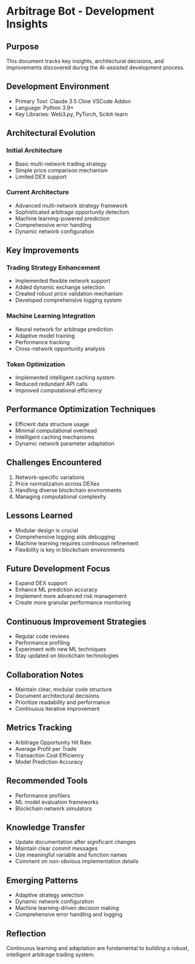 # Arbitrage Bot - Development Insights

## Purpose
This document tracks key insights, architectural decisions, and improvements discovered during the AI-assisted development process.

## Development Environment
- Primary Tool: Claude 3.5 Cline VSCode Addon
- Language: Python 3.9+
- Key Libraries: Web3.py, PyTorch, Scikit-learn

## Architectural Evolution

### Initial Architecture
- Basic multi-network trading strategy
- Simple price comparison mechanism
- Limited DEX support

### Current Architecture
- Advanced multi-network strategy framework
- Sophisticated arbitrage opportunity detection
- Machine learning-powered prediction
- Comprehensive error handling
- Dynamic network configuration

## Key Improvements

### Trading Strategy Enhancement
- Implemented flexible network support
- Added dynamic exchange selection
- Created robust price validation mechanism
- Developed comprehensive logging system

### Machine Learning Integration
- Neural network for arbitrage prediction
- Adaptive model training
- Performance tracking
- Cross-network opportunity analysis

### Token Optimization
- Implemented intelligent caching system
- Reduced redundant API calls
- Improved computational efficiency

## Performance Optimization Techniques
- Efficient data structure usage
- Minimal computational overhead
- Intelligent caching mechanisms
- Dynamic network parameter adaptation

## Challenges Encountered
1. Network-specific variations
2. Price normalization across DEXes
3. Handling diverse blockchain environments
4. Managing computational complexity

## Lessons Learned
- Modular design is crucial
- Comprehensive logging aids debugging
- Machine learning requires continuous refinement
- Flexibility is key in blockchain environments

## Future Development Focus
- Expand DEX support
- Enhance ML prediction accuracy
- Implement more advanced risk management
- Create more granular performance monitoring

## Continuous Improvement Strategies
- Regular code reviews
- Performance profiling
- Experiment with new ML techniques
- Stay updated on blockchain technologies

## Collaboration Notes
- Maintain clear, modular code structure
- Document architectural decisions
- Prioritize readability and performance
- Continuous iterative improvement

## Metrics Tracking
- Arbitrage Opportunity Hit Rate
- Average Profit per Trade
- Transaction Cost Efficiency
- Model Prediction Accuracy

## Recommended Tools
- Performance profilers
- ML model evaluation frameworks
- Blockchain network simulators

## Knowledge Transfer
- Update documentation after significant changes
- Maintain clear commit messages
- Use meaningful variable and function names
- Comment on non-obvious implementation details

## Emerging Patterns
- Adaptive strategy selection
- Dynamic network configuration
- Machine learning-driven decision making
- Comprehensive error handling and logging

## Reflection
Continuous learning and adaptation are fundamental to building a robust, intelligent arbitrage trading system.
